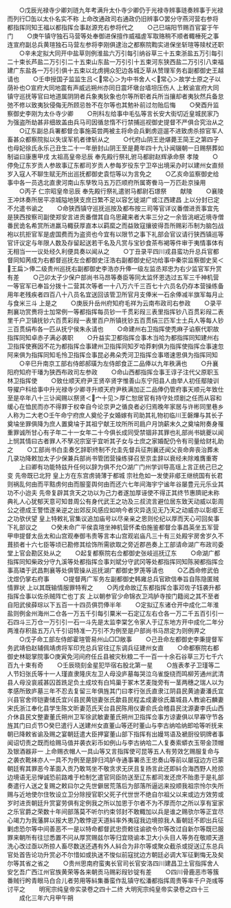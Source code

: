 <!-- { "loadSidebar": true } -->
　　○戊辰光禄寺少卿刘琏九年考满升太仆寺少卿仍于光禄寺辨事琏奏辨事于光禄而列行□缶以太仆名实不称  上命改通政司右通政仍旧辨事○罢分守燕河营右参将都指挥同知王福以都指挥佥事赵源充右参将代之
　　○己巳端阳节赐百官宴于午门
　　○庚午镇守独石马营等处奉御进保擅作威福虗军取赂稍不顺者輙棰死之事连宣府副总兵黄瑄独石马营左参将李刚俱逮治之都察院鞫实进保坐斩瑄等赎杖还职
　　○辛未定拟大同开中盐草则例淮盐六万引每引纳谷草三十五束浙盐五万引每引二十束长芦盐二万引引二十五束山东盐一万引引十五束河东狭西盐二万引引八束福建广东盐各一万引引俱十五束以北虏拥众犯边各城乏草从赞理军务右副都御史王越请也
　　○壬申授国子监监生吕＜常心＞为中书舍人＜常心＞故学士原之子以荫补也○宣府大同地震有声威远朔州亦同日震坏墩台墙坦压伤人  上敕谕宣府大同镇守巡抚等官曰地道属阴阴者兵象夷狄象也尔等所职者兵所当攘却者夷狄然兵备怠弛不修以致夷狄侵侮无所顾忌咎不在尔等也其勉补前过勿贻后悔
　　○癸酉升监察御史李刚为太仆寺少卿
　　○刑科左给事中毛弘等言长安大街切近皇城民家乃为强盗所劫甚非细故盖由兵马司因循怠惰不行禁捕巡视御史提督不严俱合究治从之
　　○辽东副总兵署都督佥事施英尝两被主将命会兵剿虏逗遛不进致虏杀掠官军人畜甚众都察院拟以失误军机者律斩从之
　　○代府山阴王逊煁薨王简王之第四子也母妃徐氏永乐己丑生二十一年册封山阴王至是薨年四十九讣闻辍朝一日赐祭葬如制谥曰康惠甲戌  太祖高皇帝忌辰  奉先殿行祭礼驸马都尉赵辉承命祭  孝陵
　　○停免辽东岁贡人参故事辽东都司岁贡人参每岁役东宁卫卒出境采办时以建州女直频岁入寇人不聊生赋无所出巡抚都御史袁恺等以为言免之
　　○乙亥命监察御史给事中各一员选北直隶河南山东孳牧马五万匹顺府所属寄餋马一万匹赴京操用
　　○丙子  仁宗昭皇帝忌辰  奉先殿行祭礼遣驸马都尉石璟祭
　　献陵
　　○襄陵王冲炑奏所居平凉城隘地狭支庶日繁不足以容乞徙湖广或江西建昌  上以分封已定不允遣书谕之
　　○命狭西镇守巡抚巡按及都布按三司等官详议番僧进贡事宜先是狭西按察司副使郑安言进贡番僧其自乌思藏来者大率三分之一余皆洮岷近境寺僧番民诡名希赏所进羸马輙获厚直本以羁縻之而益致寇攘彼得吾所赐彩币制为脑包战袍以抗拒官军是虗国费而为盗资也今宜有以限节之事下礼部会官议请行狭西镇巡等官讦议定与年限人数及存留起送若干名及凡赏与宝钞食茶布褐等件审于夷情事体有无相当一一议处经久利便具奏以闻从之
　　○丁丑录平四川戎县蛮功升总兵官都督同知苪成为右都督巡抚左佥都御史汪浩右副都御史纪功给事中秦崇监察御史吴＜王扁＞俸二级贵州巡抚右副都御史李浩亦升俸一级左监丞郑忠为右少监官军升赏有差
　　○己卯太子少保户部尚书马昂等奏臣等同太监怀恩选过五军三千神机营一等官军已奉旨分拨十二营其次等者一十八万六千三百七十六员名仍存本营操练备用年老残疾者四百八十八员名宜送回该管卫所官月支俸米一石余俸减半旗军每月止与食米三斗  上是之
　　○庚辰升岳州府知府毛祥为云南布政司右参政
　　○录平荆襄功赏赉将士加常例一等都指挥每员钞一千贯彩叚三表里指挥钞八百贯彩叚二表里千户卫镇抚钞六百贯彩叚一表里百户所镇抚钞五百贯绢三匹军士土兵人等每人钞三百贯绢布各一匹从抚宁侯朱永请也
　　○命建州右卫指挥使秃麻子谄察代职故指挥同知卓赤子满必袭职
　　○升益实卫都指挥佥事木当哈为都指挥同知建州右卫指挥使赛因不花为都指挥佥事建州卫指挥同知歹哈莽剌俱为指挥使指挥佥事速忽阿来俱为指挥同知毛怜卫指挥佥事昆必弗朵秃河卫指挥佥事塔速思俱为指挥同知
　　○辛巳升南京工部右侍郎郝璜为左侍郎食正二品俸以九年秩满也
　　○升襄阳府知府干璠为狭西布政司左参政
　　○命山西都指挥佥事王谆子注代父原职玉林卫指挥使
　　○致仕顺天府尹王贤卒贤字惟善山东宁阳县人由举人初任鄢陵训导擢户科给事中升光禄寺少卿寻升顺天府尹秩满加正二品俸仍管府事天顺元年致仕至是卒年八十三讣闻赐以祭贤＜宀十见＞厚仁恕居官有持守处烦剧之任而从容和缓心在恤民而亦不得罪于权幸自今论京尹之循良者必归焉晚年家居与许彬同里巷乡人称为二大老○壬午命宁府庶人奠伦子女婚嫁有司助其礼物初临川王磐熚与其长子奠埨坐罪俱降为庶人置奠埨于其祖宁献王坟所所司扃户月饷薪末久之奠埨附奏身罹重罪诚所甘心有子年二十一女年二十今俱长成同受禁锢非其罪也礼部尚书姚夔以闻  上悯其情曰古者罪人不孥况宗室乎宜听其子女与士庶之家婚配仍令有司量给财礼助之
　　○工部尚书白圭奏乞辞职终制不允圭先督兵征荆襄还闻父丧命奔丧治葬未几录功降敕加太子少保兼兵部尚书管团营操练驿召至京圭辞以衰经未除难膺重寄
　　上曰卿有功能特兹升任何以辞为俱不允○湖广门州学训导高瑶上言正统己巳之变  先帝既已北狩  皇上方在东宫虏骑薄于都城  宗社危如一发使非郕王继统国有长君则祸乱何由而平黠虏何由而服銮舆何由而还六七年间海宇宁谧年谷屡豊元元乐业其功不小迨夫  先帝复辟其贪天之功以为己力者遂加厚诬使不得正其终节惠隮祀未称典礼人心犹郁天意可知昔周公有身代武王之功及三叔流言避位居东致天动威以彰周公之德成王警悟遂亲逆之出郊反风感应如响今者灾异迭见无乃天之动威亦以彰郕王之功欤伏望  皇上特敕礼官集议追加庙号以尽亲亲之恩则伦纪以厚而天心可回矣事下礼部议之
　　○癸未命广平侯袁瑄坐神机营怀柔伯施鉴都督佥事昌英坐五军营甲申提督太岳太和山宫观奉御韦贵等言本山宫观岩庙凡三十有三处殿宇房舍岁久不葺损者十六七臣等顷已勘修其绘饰所需欲取之旁近郡邑奏上工部请命湖广布政司委堂上官会勘区处从之
　　○起复都察院右佥都御史张岐巡抚辽东
　　○命湖广都指挥同知柴政分守九溪等处都指挥佥事刘斌分守武冈等处都指挥同知陈昶都指挥佥事高璘于武昌荆襄等处俱管操从巡抚湖广都御史罗箎等请也
　　○乙酉命修武伯沈煜仍掌右府事
　　○提督两广军务左副都御史韩雍总兵官欧信奉旨自陈隐匿贼情罪状  上以其既输情服罪特宥之
　　○丙戌命故辽东都指挥佥事邓佐子钰袭升都指挥佥事以佐杀贼阵亡也丁亥  上以朝参官少命锦衣卫鸿胪寺按门籍阅之其不至者自阳武侯薛琮以下五百一十四员俱罚俸半年
　　○定拟辽东诸仓开中成化二年淮盐则例金州海州二仓各一万五千引每引粟米一石定辽左右仓各一万二千五百引引一石四斗三万仓一万引引一石一斗先是太监李棠乞令家人于辽东地方开中成化二年分两淮存积盐五万八千引诏特准一万引不为例至是户部尚书马昂定为则例畀之
　　○戊子命工部左侍郎霍瑄管易州山□□敞事
　　○己丑命左都御史李秉提督军务武靖伯赵辅佩靖虏将军印充总兵官往辽东调兵征建州女直
　　○命都察院右都御史林聪掌院事○庚寅免河间府任丘县被灾秋粮二千一百一十余石谷草三万七千六百九十束有奇
　　○壬辰晓刻金星犯毕宿右股北第一星
　　○旌表孝子卫瑾等二人节妇张氏等十一人瑾直隶隆庆左卫人母没庐墓每哭泣乌雀旋绕而鸣柳芳通州武清县人母没哀戚甚囚首跣足负土成坟有白鸠巢于冢木艺麦陇旁有一茎两穗之瑞人以为孝感所致庐墓三年不忍去复留三年俱旌其门曰孝行张氏直隶江阴县民黄迪妻潘氏宜兴县官舍师铠妻储氏宜兴县民黄铠妻张氏歙县民程孟成妻徐氏藁城县人教谕石麟妻宋氏浙江奉化县学生陈文昕妻范氏天台县民陈用仪妻俞氏会稽县民沈源妻李氏山西介休县民文整妻董氏朔州卫军徐武敏妻董氏朔州卫指挥佥事方谅妻俱以早寡守节各旌其门曰贞节○癸巳遣行人送建州女直董山等还时董山与李古纳哈纳郎哈等听抚来朝已降敕省谕及赐之宴朝廷遣大臣押宴董山部下指挥有出嫚骂语及褫厨役铜牌者事闻诏切责之既而给赐马值并袭衣彩币如例山与李古纳哈二人复奏索蟒衣玉带金顶帽及银酒器非一  上命赐衣帽人一具山等又言指挥使可昆等五人有劳效乞赐服复命与之袭衣靴袜亦人一具不为例至是辞归鸿胪寺通事署丞王忠奏山等前以屡寇边方已蒙朝廷宥其罪恶今革面入贡乃敢骂坐不敬贪求无厌且复扬言此还即紏合海西野人抢掠边境语无忌惮诚恐前路难于检制乞遣官同臣防送至辽东都司发还庶不贻患于是礼部奏遣行人送之复赐之敕曰尔之先世僻居荒落后为部落所逼远来投顺我祖宗怜尔失所赐与近地使尔住牧设立卫分除授官职父死子代世世不绝自尔祖父以来或边方效劳或岁时进贡朝廷升赏宴劳俱有定例我之所以加恩于尔者不为不厚而尔之所以享有室家之乐官爵之荣数十年间部落莫不听尔约束邻封不敢輙加以兵是谁之赐欤尔等正宜尽心竭力为我藩屏以报大恩乃敢悖逆天道紏率外夷寇我边境掠我人畜朝廷不即出兵征剿虑恐尔等中间善恶不一是以特命都督武忠赍敕往谕欲令尔等改过自新尔等既已服罪来朝所有往愆悉置不问从厚赏赐兹尔等归宜晓谕本卫大小头目人等务在敬顺天道洗心改过亟以所掠人畜尽数送还遇有外人紏合为非尔等或聚众截杀或捉送辽东总兵官处首告论功升赏必不尔惜如或执迷不悛似前寇扰边方朝廷必调大军征剿悔无及矣尔等其省之省之
　　○贵州思南府蛮夷长官司长官安洛四川建昌卫土官指挥舍人安乞吾广西江州官族黄荣等各来朝贡马赐彩叚钞锭有差
　　○四川骨鹿恶市等簇番贼行盻青眼马白合儿者劳用等紏集番蛮作乱镇守松潘都指挥周贵等率千户尧彧等讨平之
　　明宪宗纯皇帝实录卷之四十二终
大明宪宗纯皇帝实录卷之四十三
　　成化三年六月甲午朔

